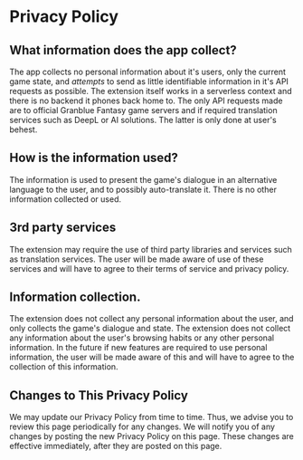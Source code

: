# Privacy Policy
## What information does the app collect?
The app collects no personal information about it's users, only the current game state, and *attempts* to send as little identifiable information in it's API requests as possible. The extension itself works in a serverless context and there is no backend it phones back home to. The only API requests made are to official Granblue Fantasy game servers and if required translation services such as DeepL or AI solutions. The latter is only done at user's behest.

## How is the information used?
The information is used to present the game's dialogue in an alternative language to the user, and to possibly auto-translate it. There is no other information collected or used.

## 3rd party services
The extension may require the use of third party libraries and services such as translation services. The user will be made aware of use of these services and will have to agree to their terms of service and privacy policy.

## Information collection.
The extension does not collect any personal information about the user, and only collects the game's dialogue and state. The extension does not collect any information about the user's browsing habits or any other personal information.
In the future if new features are required to use personal information, the user will be made aware of this and will have to agree to the collection of this information.

## Changes to This Privacy Policy
We may update our Privacy Policy from time to time. Thus, we advise you to review this page periodically for any changes. We will notify you of any changes by posting the new Privacy Policy on this page. These changes are effective immediately, after they are posted on this page.